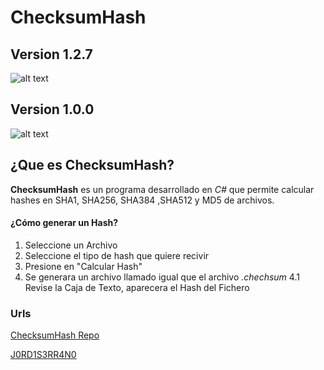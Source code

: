 # ChecksumHash
## Version 1.2.7
![alt text](https://i.imgur.com/3ouihPC.png "File CheckSumHash")
## Version 1.0.0 
![alt text](https://i.imgur.com/P5YCOBd.png "File CheckSumHash")

## ¿Que es ChecksumHash?
**ChecksumHash** es un programa desarrollado en *C#* que permite calcular hashes en SHA1, SHA256, SHA384 ,SHA512 y MD5 de archivos.
#### ¿Cómo generar un Hash?
1. Seleccione un Archivo  
2. Seleccione el tipo de hash que quiere recivir
3. Presione en "Calcular Hash"
4. Se generara un archivo llamado igual que el archivo *.chechsum* 
4.1 Revise la Caja de Texto, aparecera el Hash del Fichero

### Urls
[ChecksumHash Repo](https://github.com/j0rd1s3rr4n0/checksumhash)


[J0RD1S3RR4N0](https://github.com/j0rd1s3rr4n0)

